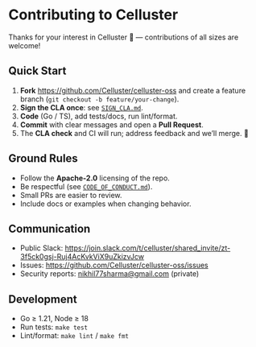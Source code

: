 # Contributing to Celluster

Thanks for your interest in Celluster 🎉 — contributions of all sizes are welcome!

## Quick Start
1. **Fork** https://github.com/Celluster/celluster-oss and create a feature branch (`git checkout -b feature/your-change`).  
2. **Sign the CLA once**: see [`SIGN_CLA.md`](SIGN_CLA.md).  
3. **Code** (Go / TS), add tests/docs, run lint/format.  
4. **Commit** with clear messages and open a **Pull Request**.  
5. The **CLA check** and CI will run; address feedback and we’ll merge. 🙌

## Ground Rules
- Follow the **Apache‑2.0** licensing of the repo.  
- Be respectful (see [`CODE_OF_CONDUCT.md`](CODE_OF_CONDUCT.md)).  
- Small PRs are easier to review.  
- Include docs or examples when changing behavior.

## Communication
- Public Slack: https://join.slack.com/t/celluster/shared_invite/zt-3f5ck0gsj-Ruj4AcKvkViX9uZkizvJcw  
- Issues: https://github.com/Celluster/celluster-oss/issues  
- Security reports: <nikhil77sharma@gmail.com> (private)

## Development
- Go ≥ 1.21, Node ≥ 18  
- Run tests: `make test`  
- Lint/format: `make lint` / `make fmt`

